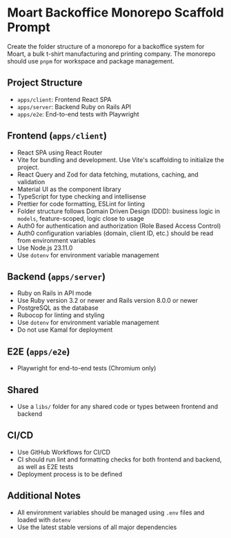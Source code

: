 # Moart Backoffice Monorepo Scaffold Prompt

Create the folder structure of a monorepo for a backoffice system for Moart, a bulk t-shirt manufacturing and printing company. The monorepo should use `pnpm` for workspace and package management.

## Project Structure
- `apps/client`: Frontend React SPA
- `apps/server`: Backend Ruby on Rails API
- `apps/e2e`: End-to-end tests with Playwright

## Frontend (`apps/client`)
- React SPA using React Router
- Vite for bundling and development. Use Vite's scaffolding to initialize the project.
- React Query and Zod for data fetching, mutations, caching, and validation
- Material UI as the component library
- TypeScript for type checking and intellisense
- Prettier for code formatting, ESLint for linting
- Folder structure follows Domain Driven Design (DDD): business logic in `models`, feature-scoped, logic close to usage
- Auth0 for authentication and authorization (Role Based Access Control)
- Auth0 configuration variables (domain, client ID, etc.) should be read from environment variables
- Use Node.js 23.11.0
- Use `dotenv` for environment variable management

## Backend (`apps/server`)
- Ruby on Rails in API mode
- Use Ruby version 3.2 or newer and Rails version 8.0.0 or newer
- PostgreSQL as the database
- Rubocop for linting and styling
- Use `dotenv` for environment variable management
- Do not use Kamal for deployment

## E2E (`apps/e2e`)
- Playwright for end-to-end tests (Chromium only)

## Shared
- Use a `libs/` folder for any shared code or types between frontend and backend

## CI/CD
- Use GitHub Workflows for CI/CD
- CI should run lint and formatting checks for both frontend and backend, as well as E2E tests
- Deployment process is to be defined

## Additional Notes
- All environment variables should be managed using `.env` files and loaded with `dotenv`
- Use the latest stable versions of all major dependencies
